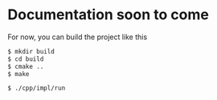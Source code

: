 # Documentation soon to come

For now, you can build the project like this

```bash
$ mkdir build
$ cd build
$ cmake ..
$ make

$ ./cpp/impl/run
```
